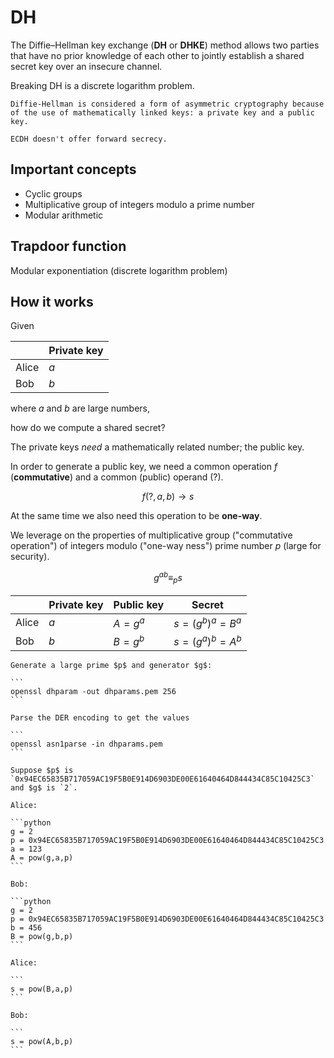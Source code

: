 # DH

The Diffie–Hellman key exchange (**DH** or **DHKE**) method allows two parties that have no prior knowledge of each other to jointly establish a shared secret key over an insecure channel.

Breaking DH is a discrete logarithm problem.

```admonish note
Diffie-Hellman is considered a form of asymmetric cryptography because of the use of mathematically linked keys: a private key and a public key.
```

~~~admonish warning title="No forward secrecy"
ECDH doesn't offer forward secrecy.
~~~

## Important concepts

- Cyclic groups
- Multiplicative group of integers modulo a prime number
- Modular arithmetic

## Trapdoor function

Modular exponentiation (discrete logarithm problem)

## How it works

Given

|       | Private key |
| ----- | ----------- |
| Alice | $a$         |
| Bob   | $b$         |

where $a$ and $b$ are large numbers,

how do we compute a shared secret?

The private keys _need_ a mathematically related number; the public key.

In order to generate a public key, we need a common operation $f$ (**commutative**) and a common (public) operand (?).

$$
f(?, a, b) \rightarrow s
$$

At the same time we also need this operation to be **one-way**.

We leverage on the properties of multiplicative group ("commutative operation") of integers modulo ("one-way ness") prime number $p$ (large for security).

$$
g^{ab} \equiv_p s
$$


|       | Private key | Public key | Secret              |
| ----- | ----------- | ---------- | ------------------- |
| Alice | $a$         | $A = g^a$  | $s = (g^b)^a = B^a$ |
| Bob   | $b$         | $B = g^b$  | $s = (g^a)^b = A^b$ |

~~~admonish example
Generate a large prime $p$ and generator $g$:

```
openssl dhparam -out dhparams.pem 256
```

Parse the DER encoding to get the values

```
openssl asn1parse -in dhparams.pem
```

Suppose $p$ is `0x94EC65835B717059AC19F5B0E914D6903DE00E61640464D844434C85C10425C3` and $g$ is `2`.

Alice:

```python
g = 2
p = 0x94EC65835B717059AC19F5B0E914D6903DE00E61640464D844434C85C10425C3
a = 123
A = pow(g,a,p)
```

Bob:

```python
g = 2
p = 0x94EC65835B717059AC19F5B0E914D6903DE00E61640464D844434C85C10425C3
b = 456
B = pow(g,b,p)
```

Alice:

```
s = pow(B,a,p)
```

Bob:

```
s = pow(A,b,p)
```

~~~
